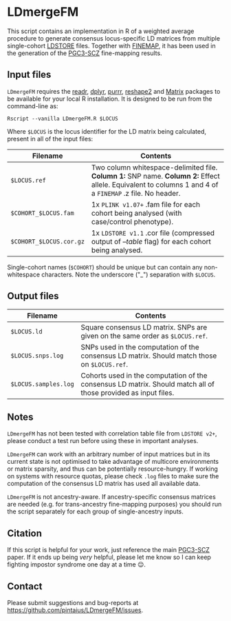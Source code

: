 
<!-- README.md is generated from README.Rmd. Please edit that file -->

# LDmergeFM

This script contains an implementation in R of a weighted average
procedure to generate consensus locus-specific LD matrices from multiple
single-cohort [LDSTORE](http://www.christianbenner.com/) files. Together
with [FINEMAP](https://doi.org/10.1093/bioinformatics/btw018), it has
been used in the generation of the
[PGC3-SCZ](https://doi.org/10.1101/2020.09.12.20192922) fine-mapping
results.

## Input files

`LDmergeFM` requires the
[readr](https://cran.r-project.org/web/packages/readr/index.html),
[dplyr](https://cran.r-project.org/web/packages/dplyr/index.html),
[purrr](https://cran.r-project.org/web/packages/purrr/index.html),
[reshape2](https://cran.r-project.org/web/packages/reshape2/index.html)
and [Matrix](https://cran.r-project.org/web/packages/Matrix/index.html)
packages to be available for your local R installation. It is designed
to be run from the command-line as:

    Rscript --vanilla LDmergeFM.R $LOCUS

Where `$LOCUS` is the locus identifier for the LD matrix being
calculated, present in all of the input files:

| Filename                | Contents                                                                                                                                                    |
| ----------------------- | ----------------------------------------------------------------------------------------------------------------------------------------------------------- |
| `$LOCUS.ref`            | Two column whitespace-delimited file. **Column 1:** SNP name. **Column 2:** Effect allele. Equivalent to columns 1 and 4 of a `FINEMAP` .z file. No header. |
| `$COHORT_$LOCUS.fam`    | 1x `PLINK v1.07+` .fam file for each cohort being analysed (with case/control phenotype).                                                                   |
| `$COHORT_$LOCUS.cor.gz` | 1x `LDSTORE v1.1` .cor file (compressed output of *–table* flag) for each cohort being analysed.                                                            |

Single-cohort names (`$COHORT`) should be unique but can contain any
non-whitespace characters. Note the underscore ("\_") separation with
`$LOCUS`.

## Output files

| Filename             | Contents                                                                                                       |
| -------------------- | -------------------------------------------------------------------------------------------------------------- |
| `$LOCUS.ld`          | Square consensus LD matrix. SNPs are given on the same order as `$LOCUS.ref`.                                  |
| `$LOCUS.snps.log`    | SNPs used in the computation of the consensus LD matrix. Should match those on `$LOCUS.ref`.                   |
| `$LOCUS.samples.log` | Cohorts used in the computation of the consensus LD matrix. Should match all of those provided as input files. |

<!--## Testing

The `./test/` folder contains some simulated input/output files that can be used to conduct a reproducible run.-->

## Notes

`LDmergeFM` has not been tested with correlation table file from
`LDSTORE v2+`, please conduct a test run before using these in important
analyses.

`LDmergeFM` can work with an arbitrary number of input matrices but in
its current state is not optimised to take advantage of multicore
environments or matrix sparsity, and thus can be potentially
resource-hungry. If working on systems with resource quotas, please
check `.log` files to make sure the computation of the consensus LD
matrix has used all available data.

`LDmergeFM` is not ancestry-aware. If ancestry-specific consensus
matrices are needed (e.g. for trans-ancestry fine-mapping purposes) you
should run the script separately for each group of single-ancestry
inputs.

## Citation

If this script is helpful for your work, just reference the main
[PGC3-SCZ](https://doi.org/10.1101/2020.09.12.20192922) paper. If it
ends up being *very* helpful, please let me know so I can keep fighting
impostor syndrome one day at a time :relieved:.

## Contact

Please submit suggestions and bug-reports at
<https://github.com/pintaius/LDmergeFM/issues>.

